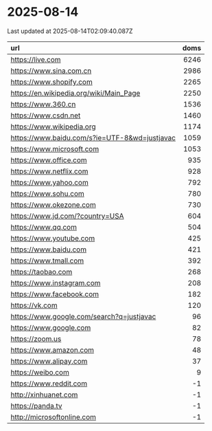 # 2025-08-14

<!-- BEGIN -->
Last updated at 2025-08-14T02:09:40.087Z

url | doms
:- | -:
https://live.com | 6246
https://www.sina.com.cn | 2986
https://www.shopify.com | 2265
https://en.wikipedia.org/wiki/Main_Page | 2250
https://www.360.cn | 1536
https://www.csdn.net | 1460
https://www.wikipedia.org | 1174
https://www.baidu.com/s?ie=UTF-8&wd=justjavac | 1059
https://www.microsoft.com | 1053
https://www.office.com | 935
https://www.netflix.com | 928
https://www.yahoo.com | 792
https://www.sohu.com | 780
https://www.okezone.com | 730
https://www.jd.com/?country=USA | 604
https://www.qq.com | 504
https://www.youtube.com | 425
https://www.baidu.com | 421
https://www.tmall.com | 392
https://taobao.com | 268
https://www.instagram.com | 208
https://www.facebook.com | 182
https://vk.com | 120
https://www.google.com/search?q=justjavac | 96
https://www.google.com | 82
https://zoom.us | 78
https://www.amazon.com | 48
https://www.alipay.com | 37
https://weibo.com | 9
https://www.reddit.com | -1
http://xinhuanet.com | -1
https://panda.tv | -1
http://microsoftonline.com | -1
<!-- END -->
